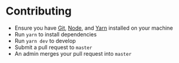 # Contributing

- Ensure you have [Git](https://git-scm.com/), [Node](https://nodejs.org), and [Yarn](https://yarnpkg.com) installed on your machine
- Run `yarn` to install dependencies
- Run `yarn dev` to develop
- Submit a pull request to `master`
- An admin merges your pull request into `master`
